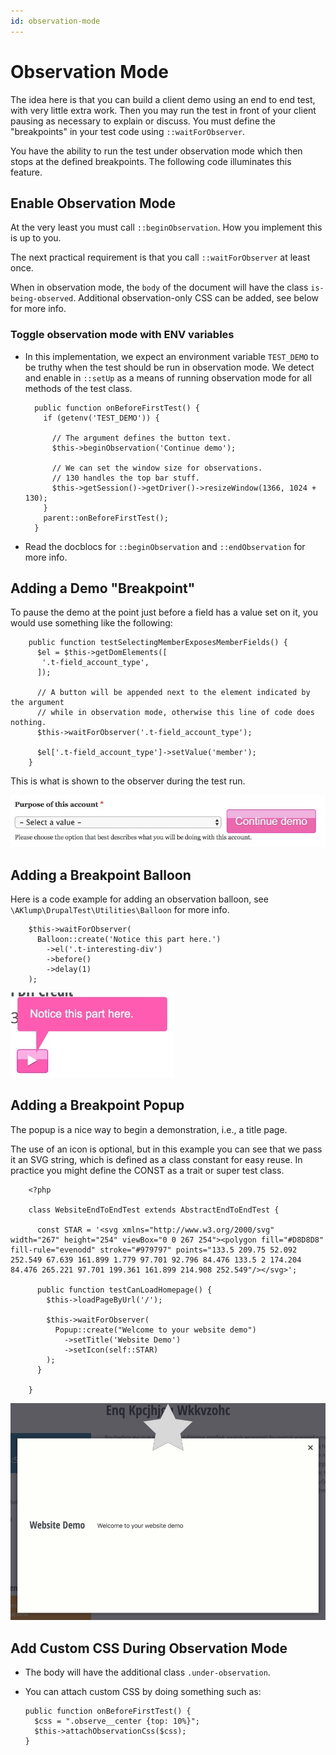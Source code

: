 ```yaml
---
id: observation-mode
---
```

# Observation Mode

The idea here is that you can build a client demo using an end to end test, with very little extra work.  Then you may run the test in front of your client pausing as necessary to explain or discuss.  You must define the "breakpoints" in your test code using `::waitForObserver`.
  
You have the ability to run the test under observation mode which then stops at the defined breakpoints.  The following code illuminates this feature.

## Enable Observation Mode

At the very least you must call `::beginObservation`.  How you implement this is up to you.

The next practical requirement is that you call `::waitForObserver` at least once.

When in observation mode, the `body` of the document will have the class `is-being-observed`.  Additional observation-only CSS can be added, see below for more info.

### Toggle observation mode with ENV variables

* In this implementation, we expect an environment variable `TEST_DEMO` to be truthy when the test should be run in observation mode.  We detect and enable in `::setUp` as a means of running observation mode for all methods of the test class.

        public function onBeforeFirstTest() {
          if (getenv('TEST_DEMO')) {
            
            // The argument defines the button text.
            $this->beginObservation('Continue demo');
            
            // We can set the window size for observations.
            // 130 handles the top bar stuff.
            $this->getSession()->getDriver()->resizeWindow(1366, 1024 + 130);
          }
          parent::onBeforeFirstTest();
        }

* Read the docblocs for `::beginObservation` and `::endObservation` for more info.

## Adding a Demo "Breakpoint"

To pause the demo at the point just before a field has a value set on it, you would use something like the following:

        public function testSelectingMemberExposesMemberFields() {
          $el = $this->getDomElements([
           '.t-field_account_type',
          ]);
          
          // A button will be appended next to the element indicated by the argument
          // while in observation mode, otherwise this line of code does nothing.
          $this->waitForObserver('.t-field_account_type');
          
          $el['.t-field_account_type']->setValue('member');
        }

This is what is shown to the observer during the test run.

![Observation Mode](images/observation-mode.jpg)

## Adding a Breakpoint Balloon

Here is a code example for adding an observation balloon, see `\AKlump\DrupalTest\Utilities\Balloon` for more info.

        $this->waitForObserver(
          Balloon::create('Notice this part here.')
            ->el('.t-interesting-div')
            ->before()
            ->delay(1)
        );

![Balloon](images/balloon.jpg)

## Adding a Breakpoint Popup

The popup is a nice way to begin a demonstration, i.e., a title page.

The use of an icon is optional, but in this example you can see that we pass it an SVG string, which is defined as a class constant for easy reuse.  In practice you might define the CONST as a trait or super test class.

        <?php
        
        class WebsiteEndToEndTest extends AbstractEndToEndTest {
        
          const STAR = '<svg xmlns="http://www.w3.org/2000/svg" width="267" height="254" viewBox="0 0 267 254"><polygon fill="#D8D8D8" fill-rule="evenodd" stroke="#979797" points="133.5 209.75 52.092 252.549 67.639 161.899 1.779 97.701 92.796 84.476 133.5 2 174.204 84.476 265.221 97.701 199.361 161.899 214.908 252.549"/></svg>';
        
          public function testCanLoadHomepage() {
            $this->loadPageByUrl('/');
        
            $this->waitForObserver(
              Popup::create("Welcome to your website demo")
                ->setTitle('Website Demo')
                ->setIcon(self::STAR)
            );
          }
          
        }

![Popup](images/popup.jpg)

## Add Custom CSS During Observation Mode

* The body will have the additional class `.under-observation`.
* You can attach custom CSS by doing something such as:

      public function onBeforeFirstTest() {
        $css = ".observe__center {top: 10%}";    
        $this->attachObservationCss($css);
      }

